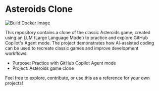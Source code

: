 # Asteroids Clone

[![Build Docker Image](https://github.com/MatthewLavine/asteroids/actions/workflows/docker-build.yml/badge.svg)](https://github.com/MatthewLavine/asteroids/actions/workflows/docker-build.yml)

This repository contains a clone of the classic Asteroids game, created using an LLM (Large Language Model) to practice and explore GitHub Copilot's Agent mode. The project demonstrates how AI-assisted coding can be used to recreate classic games and improve development workflows.

- Purpose: Practice with GitHub Copilot Agent mode
- Project: Asteroids game clone

Feel free to explore, contribute, or use this as a reference for your own projects!
